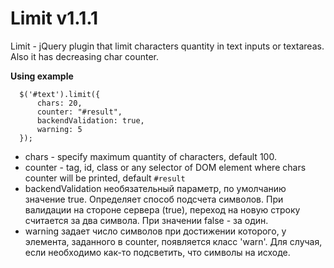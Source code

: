 Limit v1.1.1
=====

Limit - jQuery plugin that limit characters quantity in text inputs or textareas. Also it has decreasing char counter.

**Using example**

```
  $('#text').limit({
      chars: 20,
      counter: "#result",
      backendValidation: true,
      warning: 5
  });
```

- chars - specify maximum quantity of characters, default 100.
- counter - tag, id, class or any selector of DOM element where chars counter will be printed, default `#result`
- backendValidation необязательный параметр, по умолчанию значение true. Определяет способ подсчета символов. При валидации на стороне сервера (true), переход на новую строку считается за два символа. При значении false - за один.
- warning задает число символов при достижении которого, у элемента, заданного в counter, появляется класс 'warn'. Для случая, если необходимо как-то подсветить, что символы на исходе.
